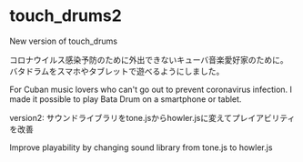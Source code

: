 # touch_drums2
New version of touch_drums

コロナウイルス感染予防のために外出できないキューバ音楽愛好家のために。
バタドラムをスマホやタブレットで遊べるようにしました。

For Cuban music lovers who can't go out to prevent coronavirus infection.
I made it possible to play Bata Drum on a smartphone or tablet.

version2:
サウンドライブラリをtone.jsからhowler.jsに変えてプレイアビリティを改善

Improve playability by changing sound library from tone.js to howler.js


